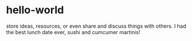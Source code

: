 # hello-world
store ideas, resources, or even share and discuss things with others.
I had the best lunch date ever, sushi and cumcumer martinis!
